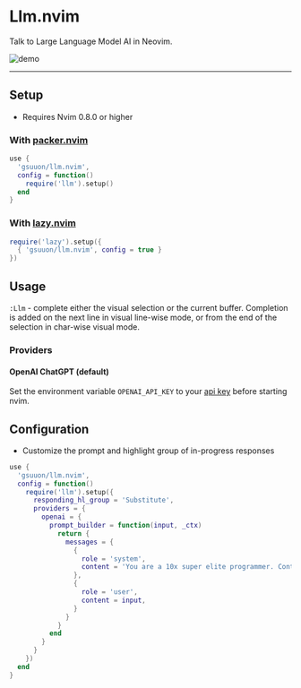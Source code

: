 # Llm.nvim

Talk to Large Language Model AI in Neovim.

![demo](https://user-images.githubusercontent.com/6422188/232323471-2fe0bb1f-54a3-4508-b6fb-b9c6d091dde8.gif)

---

## Setup

- Requires Nvim 0.8.0 or higher

### With [packer.nvim](https://github.com/wbthomason/packer.nvim)

```lua
use { 
  'gsuuon/llm.nvim',
  config = function()
    require('llm').setup()
  end
}
```
### With [lazy.nvim](https://github.com/folke/lazy.nvim)

```lua
require('lazy').setup({
  { 'gsuuon/llm.nvim', config = true }
})
```

## Usage

`:Llm` - complete either the visual selection or the current buffer. Completion is added on the next line in visual line-wise mode, or from the end of the selection in char-wise visual mode.

### Providers
#### OpenAI ChatGPT (default)
Set the environment variable `OPENAI_API_KEY` to your [api key](https://platform.openai.com/account/api-keys) before starting nvim.


## Configuration

- Customize the prompt and highlight group of in-progress responses

```lua
use {
  'gsuuon/llm.nvim',
  config = function()
    require('llm').setup({
      responding_hl_group = 'Substitute',
      providers = {
        openai = {
          prompt_builder = function(input, _ctx)
            return {
              messages = {
                {
                  role = 'system',
                  content = 'You are a 10x super elite programmer. Continue only with code. Do not write tests, examples, or output of code unless explicitly asked for.',
                },
                {
                  role = 'user',
                  content = input,
                }
              }
            }
          end
        }
      }
    })
  end
}
```
